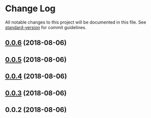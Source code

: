 # Change Log

All notable changes to this project will be documented in this file. See [standard-version](https://github.com/conventional-changelog/standard-version) for commit guidelines.

<a name="0.0.6"></a>
## [0.0.6](https://github.com/jaspercayne/MineboxxConsole/compare/v0.0.5...v0.0.6) (2018-08-06)



<a name="0.0.5"></a>
## [0.0.5](https://github.com/jaspercayne/MineboxxConsole/compare/v0.0.4...v0.0.5) (2018-08-06)



<a name="0.0.4"></a>
## [0.0.4](https://github.com/jaspercayne/MineboxxConsole/compare/v0.0.3...v0.0.4) (2018-08-06)



<a name="0.0.3"></a>
## [0.0.3](https://github.com/jaspercayne/MineboxxConsole/compare/v0.0.2...v0.0.3) (2018-08-06)



<a name="0.0.2"></a>
## 0.0.2 (2018-08-06)
